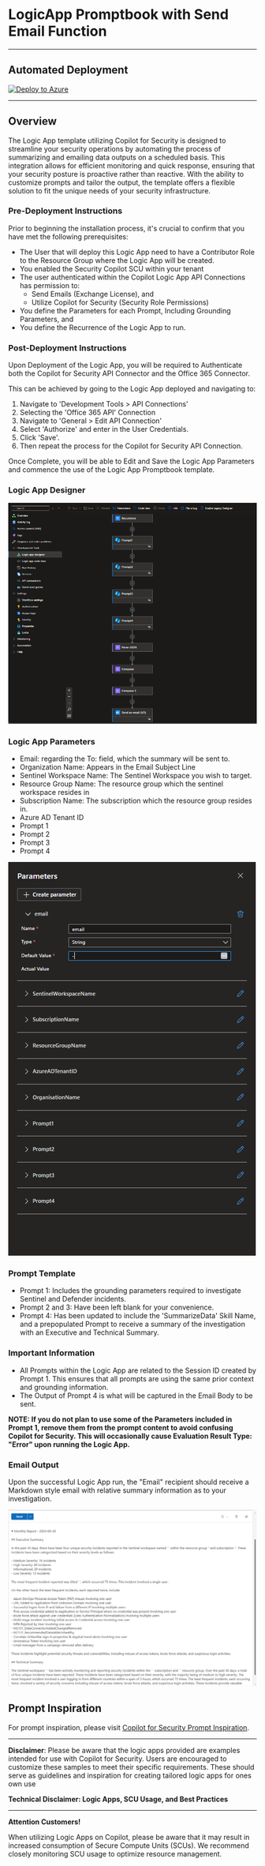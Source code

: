 # LogicApp Promptbook with Send Email Function
---
## Automated Deployment
[![Deploy to Azure](https://aka.ms/deploytoazurebutton)](https://portal.azure.com/#create/Microsoft.Template/uri/https%3A%2F%2Fraw.githubusercontent.com%2FAntoPorter%2FCopilotForSecurity%2Fmain%2FLogicApp-Promptbook%2Fazuredeploy.json)

---
## Overview

The Logic App template utilizing Copilot for Security is designed to streamline your security operations by automating the process of summarizing and emailing data outputs on a scheduled basis. This integration allows for efficient monitoring and quick response, ensuring that your security posture is proactive rather than reactive. With the ability to customize prompts and tailor the output, the template offers a flexible solution to fit the unique needs of your security infrastructure.

### Pre-Deployment Instructions

Prior to beginning the installation process, it's crucial to confirm that you have met the following prerequisites:

- The User that will deploy this Logic App need to have a Contributor Role to the Resource Group where the Logic App will be created.
- You enabled the Security Copilot SCU within your tenant
- The user authenticated within the Copilot Logic App API Connections has permission to:
	- Send Emails (Exchange License), and 
	- Utilize Copilot for Security (Security Role Permissions)
- You define the Parameters for each Prompt, Including Grounding Parameters, and
- You define the Recurrence of the Logic App to run.

### Post-Deployment Instructions

Upon Deployment of the Logic App, you will be required to Authenticate both the Copilot for Security API Connector and the Office 365 Connector.

This can be achieved by going to the Logic App deployed and navigating to:
1. Navigate to 'Development Tools > API Connections'
2. Selecting the 'Office 365 API' Connection
3. Navigate to 'General > Edit API Connection'
4. Select 'Authorize' and enter in the User Credentials.
5. Click 'Save'.
6. Then repeat the process for the Copilot for Security API Connection.

Once Complete, you will be able to Edit and Save the Logic App Parameters and commence the use of the Logic App Promptbook template.

### Logic App Designer

![LogicAppDesigner-Overview](./Images/LogicAppDesigner-Overview.png)

### Logic App Parameters

- Email: regarding the To: field, which the summary will be sent to.
- Organization Name: Appears in the Email Subject Line
- Sentinel Workspace Name: The Sentinel Workspace you wish to target.
- Resource Group Name: The resource group which the sentinel workspace resides in
- Subscription Name: The subscription which the resource group resides in.
- Azure AD Tenant ID
- Prompt 1
- Prompt 2
- Prompt 3
- Prompt 4

![LogicAppDesigner-Parameters](./Images/LogicAppDesigner-Parameters.png)

### Prompt Template

- Prompt 1: Includes the grounding parameters required to investigate Sentinel and Defender incidents.
- Prompt 2 and 3: Have been left blank for your convenience.
- Prompt 4: Has been updated to include the 'SummarizeData' Skill Name, and a prepopulated Prompt to receive a summary of the investigation with an Executive and Technical Summary.

### Important Information

- All Prompts within the Logic App are related to the Session ID created by Prompt 1. This ensures that all prompts are using the same prior context and grounding information.
- The Output of Prompt 4 is what will be captured in the Email Body to be sent.

**NOTE: If you do not plan to use some of the Parameters included in Prompt 1, remove them from the prompt content to avoid confusing Copilot for Security. This will occasionally cause Evaluation Result Type: "Error" upon running the Logic App.**

### Email Output

Upon the successful Logic App run, the "Email" recipient should receive a Markdown style email with relative summary information as to your investigation.

![LogicApp-Markdown Email](./Images/LogicApp-MarkdownEmail.png)

## Prompt Inspiration

For prompt inspiration, please visit [Copilot for Security Prompt Inspiration](promptinspiration.md).

---

**Disclaimer**: Please be aware that the logic apps provided are examples intended for use with Copilot for Security. Users are encouraged to customize these samples to meet their specific requirements. These should serve as guidelines and inspiration for creating tailored logic apps for ones own use

**Technical Disclaimer: Logic Apps, SCU Usage, and Best Practices**

---

**Attention Customers!**

When utilizing Logic Apps on Copilot, please be aware that it may result in increased consumption of Secure Compute Units (SCUs). We recommend closely monitoring SCU usage to optimize resource management.